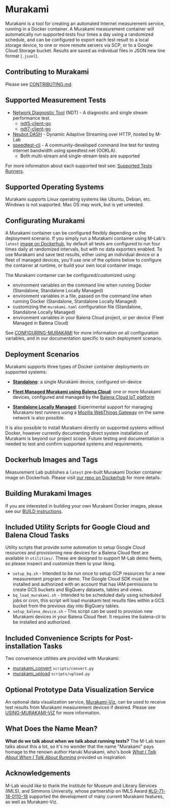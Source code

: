# Murakami

Murakami is a tool for creating an automated Internet measurement service, running in a Docker container. A Murakami measurement container will automatically run supported tests four times a day using a randomized schedule, and can be configured to export each test result to a local storage device, to one or more remote servers via SCP, or to a Google Cloud Storage bucket. Results are saved as individual files in JSON new line format (`.jsonl`).

## Contributing to Murakami

Please see [CONTRIBUTING.md](CONTRIBUTING.md).

## Supported Measurement Tests

* [Network Diagnostic Tool](https://www.measurementlab.net/tests/ndt/) (NDT) - A
  diagnostic and single stream performance test.
  * [ndt5-client-go](https://www.github.com/m-lab/ndt5-client-go)
  * [ndt7-client-go](https://www.github.com/m-lab/ndt7-client-go)
* [Neubot DASH](https://github.com/neubot/dash) - Dynamic Adaptive Streaming over HTTP, hosted by M-Lab
* [speedtest-cli](https://github.com/sivel/speedtest-cli) - A community-developed command line test for testing internet bandwidth using speedtest.net (OOKLA).
  * Both multi-stream and single-stream tests are supported

For more information about each supported test see: [Supported Tests Runners](docs/SUPPORTED-TEST-RUNNERS.md).

## Supported Operating Systems

Murakami supports Linux operating systems like Ubuntu, Debian, etc. Windows is
not supported. Mac OS may work, but is yet untested.

## Configurating Murakami

A Murakami container can be configured flexibly depending on the deployment
scenario. If you simply run a Murakami container using M-Lab's `latest` [image
on Dockerhub](https://hub.docker.com/r/measurementlab/murakami/tags?page=1&ordering=last_updated),
by default all tests are configured to run four times daily at randomized
intervals, but with no data exporters enabled. To use Murakami and save test
results, either using an individual device or a fleet of managed devices, you'll
use one of the options below to configure the container at runtime, or build
your own local container image.

The Murakami container can be configured/customized using:
* environment variables on the command line when running Docker (Standalone, Standalone Locally Managed)
* environment variables in a file, passed on the command line when running Docker (Standalone, Standalone Locally Managed)
* customizing the `murakami.toml` configuration file (Standalone, Standalone Locally Managed)
* environment variables in your Balena Cloud project, or per device (Fleet
  Managed in Balena Cloud)

See [CONFIGURING-MURAKAMI](docs/CONFIGURING-MURAKAMI.md) for more information on all configuration
variables, and in our documentation specific to each deployment scenario.

## Deployment Scenarios

Murakami supports three types of Docker container deployments on supported systems:

* **[Standalone](docs/INSTALL-MURAKAMI-STANDALONE.md)**: a single Murakami device, configured on-device
* **[Fleet Managed Murakami using Balena Cloud](docs/INSTALL-MURAKAMI-BALENA-CLOUD.md)**: one or more Murakami devices, configured and managed by the [Balena Cloud IoT platform](https://www.balena.io)

* **[Standalone Locally Managed](docs/INSTALL-MURAKAMI-LOCAL-MANAGED.md)**: Experimental support for managing Murakami test runners using a [Mozilla WebThings Gateway](https://iot.mozilla.org/gateway/) on the same network is also possible.

It is also possible to install Murakami directly on supported systems without Docker, however currently documenting direct system installation of Murakami is beyond our project scope. Future testing and documentation is needed to test and confirm supported systems and requirements.

## Dockerhub Images and Tags

Measurement Lab publishes a `latest` pre-built Murakami Docker container image
on Dockerhub. Please visit [our repo on
Dockerhub](https://cloud.docker.com/repository/docker/measurementlab/murakami/general)
for more details.

## Building Murakami Images

If you are interested in building your own Murakami Docker images, please see
our [BUILD instructions](docs/BUILD.md).

## Included Utility Scripts for Google Cloud and Balena Cloud Tasks

Utility scripts that provide some automation to setup Google Cloud resources and
provisioning new devices for a Balena Cloud fleet are available in `utilities/`.
These are designed to support M-Lab demo fleets, so please inspect and customize
them to your liking.

* `setup_bq.sh` - Intended to be run once to setup GCP resources for a new
  measurement program or demo. The Google Cloud SDK must be installed and
  authorized with an account that has IAM permissions to create GCS buckets
  and BigQuery datasets, tables and views.
* `bq_load_murakami.sh` - Intended to be scheduled daily using scheduled jobs or
  cron, this script will load murakami test results files within a GCS bucket
  from the previous day into BigQuery tables.
* `setup_balena_device.sh` - This script can be used to provision new Murakami devices in
  your Balena Cloud fleet. It requires the balena-cli to be installed and
  authorized.

## Included Convenience Scripts for Post-installation Tasks

Two convenience utilities are provided with Murakami:

* [murakami_convert](docs/CONVERT-DATA.py) `scripts/convert.py`
* [murakami_upload](docs/UPLOAD-UTILITY.py) `scripts/upload.py`

## Optional Prototype Data Visualization Service

An optional data visualization service, [Murakami-Viz](https://github.com/m-lab/murakami-viz/), can be used to receive test results from Murakami measurement devices if desired. Please see [USING-MURAKAMI-VIZ](docs/USING_MURAKAMI_VIZ.md) for more information.

## What Does the Name Mean?

**What do we talk about when we talk about running tests?** The M-Lab team talks about this a lot, so it's no wonder that the name "Murakami" pays homage to the renown author Haruki Murakami, who's book [_What I Talk About When I Talk About Running_](http://www.harukimurakami.com/book/what-i-talk-about-when-i-talk-about-running-a-memoir) provided us inspiration.

## Acknowledgements

M-Lab would like to thank the Institute for Museum and Library Services (IMLS), and Simmons University, whose partnership on IMLS Award [#LG-71-18-0110-18](https://www.imls.gov/grants/awarded/lg-71-18-0110-18) supported the development of many current Murakami features, as well as Murakami-Viz.
